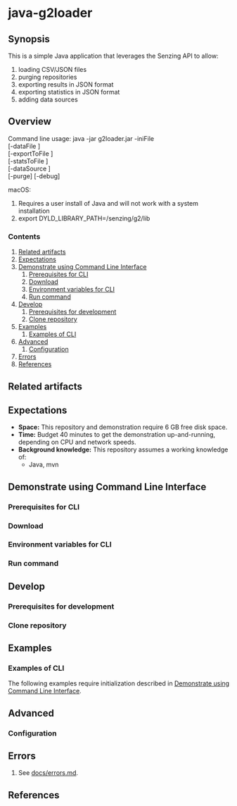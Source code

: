 # java-g2loader

## Synopsis

This is a simple Java application that leverages the Senzing API to allow:
 1. loading CSV/JSON files
 1. purging repositories
 1. exporting results in JSON format
 1. exporting statistics in JSON format
 1. adding data sources
 
## Overview

Command line usage: java -jar g2loader.jar -iniFile <path to ini file> \
                                          [-dataFile <path to data file>] \
                                          [-exportToFile <path for export file>] \
                                          [-statsToFile <path for statistics file>] \
                                          [-dataSource <name of data source>] \
                                          [-purge]
                                          [-debug]
    
macOS:
  1. Requires a user install of Java and will not work with a system installation
  1. export DYLD_LIBRARY_PATH=<path>/senzing/g2/lib


### Contents

1. [Related artifacts](#related-artifacts)
1. [Expectations](#expectations)
1. [Demonstrate using Command Line Interface](#demonstrate-using-command-line-interface)
    1. [Prerequisites for CLI](#prerequisites-for-cli)
    1. [Download](#download)
    1. [Environment variables for CLI](#environment-variables-for-cli)
    1. [Run command](#run-command)
1. [Develop](#develop)
    1. [Prerequisites for development](#prerequisites-for-development)
    1. [Clone repository](#clone-repository)
1. [Examples](#examples)
    1. [Examples of CLI](#examples-of-cli)
1. [Advanced](#advanced)
    1. [Configuration](#configuration)
1. [Errors](#errors)
1. [References](#references)

## Related artifacts

## Expectations

- **Space:** This repository and demonstration require 6 GB free disk space.
- **Time:** Budget 40 minutes to get the demonstration up-and-running, depending on CPU and network speeds.
- **Background knowledge:** This repository assumes a working knowledge of:
  - Java, mvn

## Demonstrate using Command Line Interface

### Prerequisites for CLI

### Download

### Environment variables for CLI

### Run command

## Develop

### Prerequisites for development

### Clone repository

## Examples

### Examples of CLI

The following examples require initialization described in
[Demonstrate using Command Line Interface](#demonstrate-using-command-line-interface).

## Advanced

### Configuration

## Errors

1. See [docs/errors.md](docs/errors.md).

## References
